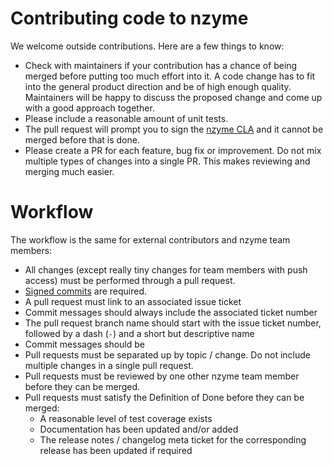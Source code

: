 # Contributing code to nzyme

We welcome outside contributions. Here are a few things to know:

* Check with maintainers if your contribution has a chance of being merged before putting
  too much effort into it. A code change has to fit into the general product direction
  and be of high enough quality. Maintainers will be happy to discuss the proposed change
  and come up with a good approach together.
* Please include a reasonable amount of unit tests.
* The pull request will prompt you to sign the
  [nzyme CLA](https://cla-assistant.io/lennartkoopmann/nzyme) and it cannot be merged
  before that is done.
* Please create a PR for each feature, bug fix or improvement. Do not mix multiple types
  of changes into a single PR. This makes reviewing and merging much easier.

# Workflow

The workflow is the same for external contributors and nzyme team members:

* All changes (except really tiny changes for team members with push access) must be performed through a pull request.
* [Signed commits](https://docs.github.com/en/authentication/managing-commit-signature-verification/signing-commits) are required.
* A pull request must link to an associated issue ticket
* Commit messages should always include the associated ticket number
* The pull request branch name should start with the issue ticket number, followed by a dash (`-`) and a short but descriptive name
* Commit messages should be 
* Pull requests must be separated up by topic / change. Do not include multiple changes in a single pull request.
* Pull requests must be reviewed by one other nzyme team member before they can be merged.
* Pull requests must satisfy the Definition of Done before they can be merged:
  * A reasonable level of test coverage exists
  * Documentation has been updated and/or added
  * The release notes / changelog meta ticket for the corresponding release has been updated if required

